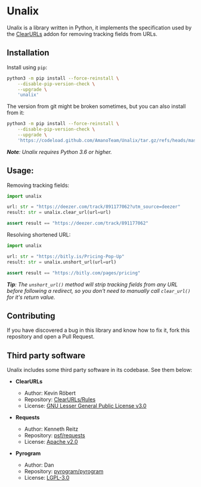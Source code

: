 # Unalix

Unalix is a library written in Python, it implements the specification used by the [ClearURLs](https://github.com/ClearURLs/Addon) addon for removing tracking fields from URLs.

## Installation

Install using `pip`:

```bash
python3 -m pip install --force-reinstall \
    --disable-pip-version-check \
    --upgrade \
    'unalix'
```

The version from git might be broken sometimes, but you can also install from it:

```bash
python3 -m pip install --force-reinstall \
    --disable-pip-version-check \
    --upgrade \
    'https://codeload.github.com/AmanoTeam/Unalix/tar.gz/refs/heads/master'
```

_**Note**: Unalix requires Python 3.6 or higher._

## Usage:

Removing tracking fields:

```python
import unalix

url: str = "https://deezer.com/track/891177062?utm_source=deezer"
result: str = unalix.clear_url(url=url)

assert result == "https://deezer.com/track/891177062"
```

Resolving shortened URL:

```python
import unalix

url: str = "https://bitly.is/Pricing-Pop-Up"
result: str = unalix.unshort_url(url=url)

assert result == "https://bitly.com/pages/pricing"
```

_**Tip**: The `unshort_url()` method will strip tracking fields from any URL before following a redirect, so you don't need to manually call `clear_url()` for it's return value._

## Contributing

If you have discovered a bug in this library and know how to fix it, fork this repository and open a Pull Request.

## Third party software

Unalix includes some third party software in its codebase. See them below:

- **ClearURLs**
  - Author: Kevin Röbert
  - Repository: [ClearURLs/Rules](https://github.com/ClearURLs/Rules)
  - License: [GNU Lesser General Public License v3.0](https://gitlab.com/ClearURLs/Rules/blob/master/LICENSE)

- **Requests**
  - Author: Kenneth Reitz
  - Repository: [psf/requests](https://github.com/psf/requests)
  - License: [Apache v2.0](https://github.com/psf/requests/blob/master/LICENSE)

- **Pyrogram**
  - Author: Dan
  - Repository: [pyrogram/pyrogram](https://github.com/pyrogram/pyrogram)
  - License: [LGPL-3.0](https://github.com/pyrogram/pyrogram/blob/master/COPYING)
